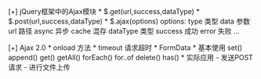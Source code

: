 [+] jQuery框架中的Ajax模块
    * $.get(url,success,dataType)
    * $.post(url,success,dataType)
    * $.ajax(options)
      options:
        type 类型
        data 参数 
        url  路径
        async    异步
        cache    混存
        dataType 类型
        success  成功
        error    失败
        ...

        
[+] Ajax 2.0 
    * onload  方法
    * timeout 请求超时 
    * FormData
      * 基本使用  set() append() get() getAll() forEach() for..of  delete() has() 
      * 实际应用 
        - 发送POST请求
        - 进行文件上传